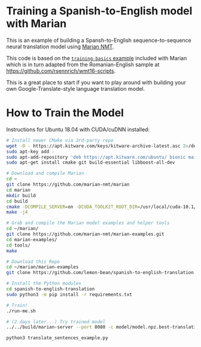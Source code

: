 # Training a Spanish-to-English model with Marian

This is an example of building a Spansh-to-English sequence-to-sequence
neural translation model using [Marian NMT](https://marian-nmt.github.io/).

This code is based on the
[`training-basics` example](https://github.com/marian-nmt/marian-examples/tree/master/training-basics)
included with Marian which is in turn adapted from the Romanian-English
sample at https://github.com/rsennrich/wmt16-scripts.

This is a great place to start if you want to play around with building
your own Google-Translate-style language translation model.

# How to Train the Model

Instructions for Ubuntu 18.04 with CUDA/cuDNN installed:

```bash
# Install newer CMake via 3rd-party repo
wget -O - https://apt.kitware.com/keys/kitware-archive-latest.asc 2>/dev/null |
sudo apt-key add -
sudo apt-add-repository 'deb https://apt.kitware.com/ubuntu/ bionic main'
sudo apt-get install cmake git build-essential libboost-all-dev

# Download and compile Marian
cd ~
git clone https://github.com/marian-nmt/marian
cd marian
mkdir build
cd build
cmake -DCOMPILE_SERVER=on -DCUDA_TOOLKIT_ROOT_DIR=/usr/local/cuda-10.1/ ..
make -j4

# Grab and compile the Marian model examples and helper tools
cd ~/marian/
git clone https://github.com/marian-nmt/marian-examples.git
cd marian-examples/
cd tools/
make

# Download this Repo
cd ~/marian/marian-examples
git clone https://github.com/lemon-bean/spanish-to-english-translation

# Install the Python modules
cd spanish-to-english-translation
sudo python3 -m pip install -r requirements.txt

# Train!
./run-me.sh

# (2 days later...) Try trained model
../../build/marian-server --port 8080 -c model/model.npz.best-translation.npz.decoder.yml -d 0 -b 12 -n1 --mini-batch 64 --maxi-batch 10 --maxi-batch-sort src &

python3 translate_sentences_example.py
```
